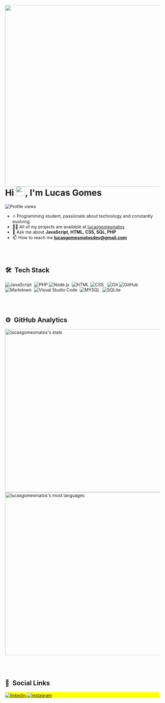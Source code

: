 <img align="right" height="590em" src="https://raw.githubusercontent.com/gist/maykbrito/618ef18e3bbb7cdfd200f3a4fc1aabc6/raw/201d47c76006c99fe0dc55ea92e76bdca5537f08/githubcard.svg"/>

<h1 align="left">Hi <img src="https://raw.githubusercontent.com/kaueMarques/kaueMarques/master/hi.gif" width="30px">, I'm Lucas Gomes</h1>
<p align="left"> <img src="https://komarev.com/ghpvc/?username=lucasgomesmatos&color=yellow" alt="Profile views" /> </p>

- 🔥 Programming student, passionate about technology and constantly evolving.
- 👨‍💻 All of my projects are available at [lucasgomesmatos](https://lucasgomesmatos)
- 💬 Ask me about **JavaScript, HTML, CSS, SQL, PHP**
- 📫 How to reach me **lucasgomesmatosdev@gmail.com**

<br><br>

## 🛠 &nbsp;Tech Stack

![JavaScript](https://img.shields.io/badge/-JavaScript-05122A?style=flat&logo=javascript)&nbsp;
![PHP](https://img.shields.io/badge/-PHP-05122A?style=flat&logo=php)&nbsp;![Node.js](https://img.shields.io/badge/-Laravel-05122A?style=flat&logo=laravel)&nbsp;
![HTML](https://img.shields.io/badge/-HTML-05122A?style=flat&logo=HTML5)&nbsp;![CSS](https://img.shields.io/badge/-CSS-05122A?style=flat&logo=CSS3&logoColor=1572B6)&nbsp;&nbsp;
![Git](https://img.shields.io/badge/-Git-05122A?style=flat&logo=git)&nbsp;![GitHub](https://img.shields.io/badge/-GitHub-05122A?style=flat&logo=github)&nbsp;![Markdown](https://img.shields.io/badge/-Markdown-05122A?style=flat&logo=markdown)&nbsp;
![Visual Studio Code](https://img.shields.io/badge/-Visual%20Studio%20Code-05122A?style=flat&logo=visual-studio-code&logoColor=007ACC)&nbsp;
![MYSQL](https://img.shields.io/badge/-Mysql-05122A?style=flat&logo=mysql)&nbsp;
![SQLite](https://img.shields.io/badge/-SQLite-05122A?style=flat&logo=sqlite)&nbsp;

<br><br>

## ⚙️ &nbsp;GitHub Analytics

<p align="left">
<img width="530em" src="https://github-readme-stats.vercel.app/api?username=lucasgomesmatos&show_icons=true&theme=vision-friendly-dark" alt="lucasgomesmatos's stats"/>
<img width="530em" src="https://github-readme-stats.vercel.app/api/top-langs/?username=lucasgomesmatos&layout=compact&theme=vision-friendly-dark" alt="lucasgomesmatos's most languages"/>
</p>

<br><br>

## 🧭 &nbsp;Social Links

<p align="left" style="background:yellow">
<a href="https://www.linkedin.com/in/lucas-gomes-matos-0a0b13141/" target="_blank">
  <img align="center" src="https://img.shields.io/badge/-lucasgomesmatos-05122A?style=flat&logo=linkedin" alt="linkedin"/>
</a>
<a href="https://instagram.com/lucasgomesmatos" target="_blank">
 <img align="center" src="https://img.shields.io/badge/-lucasgomesmatos-05122A?style=flat&logo=instagram" alt="instagram"/>
</a>
</p>
